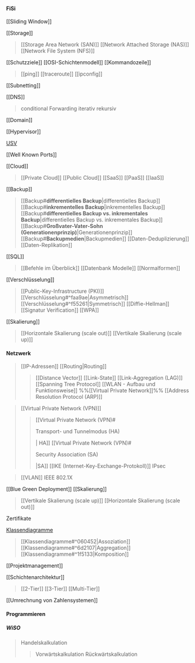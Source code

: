 #### FiSi

[[Sliding Window]]

[[Storage]]
> [[Storage Area Network (SAN)]]
> [[Network Attached Storage (NAS)]]
> [[Network File System (NFS)]]

[[Schutzziele]]
[[OSI-Schichtenmodell]]
[[Kommandozeile]]
>[[ping]]
>[[traceroute]]
>[[ipconfig]]

[[Subnetting]]

[[DNS]]
>conditional Forwarding
>iterativ
>rekursiv

[[Domain]]

[[Hypervisor]]

[USV](USV)

[[Well Known Ports]]

[[Cloud]]
> [[Private Cloud]]
>  [[Public Cloud]]
> [[SaaS]]
> [[PaaS]]
> [[IaaS]]

[[Backup]]
> [[Backup#**differentielles Backup**|differentielles Backup]]
> [[Backup#**inkrementelles Backup**|inkrementelles Backup]]
> [[Backup#**differentielles Backup vs. inkrementales Backup**|differentielles Backup vs. inkrementales Backup]]
> [[Backup#**Großvater-Vater-Sohn (Generationenprinzip)**|Generationenprinzip]]
> [[Backup#**Backupmedien**|Backupmedien]]
> [[Daten-Deduplizierung]]
> [[Daten-Replikation]]


[[SQL]]
>[[Befehle im Überblick]]
>[[Datenbank Modelle]]
>[[Normalformen]]

[[Verschlüsselung]]
> [[Public-Key-Infrastructure (PKI)]]
> [[Verschlüsselung#^faa9ae|Asymmetrisch]]
> [[Verschlüsselung#^f55261|Symmetrisch]]
> [[Diffie-Hellman]]
> [[Signatur Verification]]
> [[WPA]]

[[Skalierung]]
>[[Horizontale Skalierung (scale out)]]
>[[Vertikale Skalierung (scale up)]]

#### Netzwerk
> [[IP-Adressen]]
> [[Routing|Routing]]
>> [[Distance Vector]]
>> [[Link-State]]
>> [[Link-Aggregation (LAG)]]
>> [[Spanning Tree Protocol]]
> [[WLAN - Aufbau und Funktionsweise]]
> %%[[Virtual Private Network]]%%
> [[Address Resolution Protocol (ARP)]]


>[[Virtual Private Network (VPN)]]
>> [[Virtual Private Network (VPN)#<p style="text-align center;">Transport- und Tunnelmodus (HA)</p>| HA]]
>> [[Virtual Private Network (VPN)#<p style="text-align center;">Security Association (SA)</p>|SA]]
>> [[IKE (Internet-Key-Exchange-Protokoll)]]
>> IPsec

> [[VLAN]]
> IEEE 802.1X

[[Blue Green Deployment]]
[[Skalierung]]
> [[Vertikale Skalierung (scale up)]]
> [[Horizontale Skalierung (scale out)]]

Zertifikate

[Klassendiagramme](Klassendiagramme.md)
>[[Klassendiagramme#^060452|Assoziation]]
>[[Klassendiagramme#^6d2107|Aggregation]]
>[[Klassendiagramme#^1f5133|Komposition]]

[[Projektmanagement]]

[[Schichtenarchitektur]]
>[[2-Tier]]
>[[3-Tier]]
>[[Multi-Tier]]


[[Umrechnung von Zahlensystemen]]

#### Programmieren

##### WiSO

> Handelskalkulation
> >Vorwärtskalkulation
> >Rückwärtskalkulation
